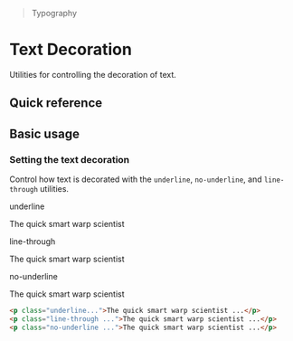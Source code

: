> Typography

# Text Decoration
Utilities for controlling the decoration of text.

## Quick reference

<qr-table />

## Basic usage
### Setting the text decoration
Control how text is decorated with the `underline`, `no-underline`, and `line-through` utilities.

<container>
  <div class="mx-24">
    <span class="pd-font-medium pd-text-sm pd-text-slate-500 pd-font-mono dark:pd-text-slate-400">underline</span>
    <p class="text-t1 mt-0! underline">The quick smart warp scientist</p>
    <span class="pd-font-medium pd-text-sm pd-text-slate-500 pd-font-mono dark:pd-text-slate-400">line-through</span>
    <p class="text-t3 mt-0! line-through">The quick smart warp scientist</p>
    <span class="pd-font-medium pd-text-sm pd-text-slate-500 pd-font-mono dark:pd-text-slate-400">no-underline</span>
    <p class="text-t4 mt-0! no-underline">The quick smart warp scientist</p>
  </div>
</container>

```html
<p class="underline...">The quick smart warp scientist ...</p>
<p class="line-through ...">The quick smart warp scientist ...</p>
<p class="no-underline ...">The quick smart warp scientist ...</p>
```

